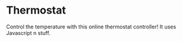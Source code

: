 # Thermostat #

Control the temperature with this online thermostat controller! It uses Javascript n stuff. 
